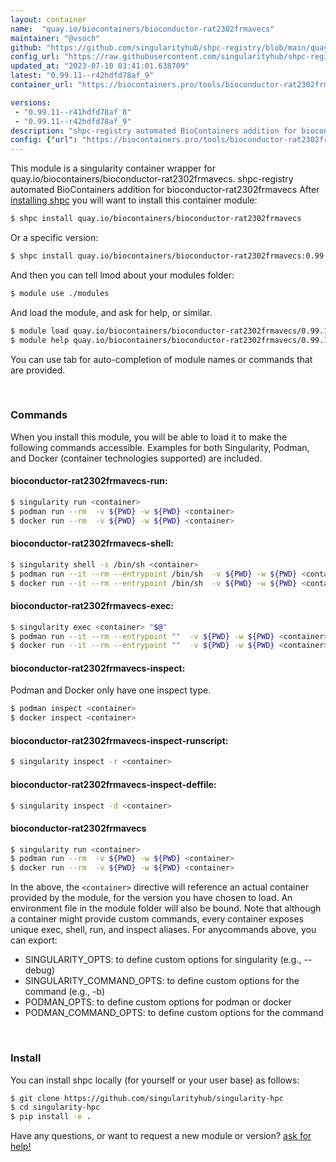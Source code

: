 ```yaml
---
layout: container
name:  "quay.io/biocontainers/bioconductor-rat2302frmavecs"
maintainer: "@vsoch"
github: "https://github.com/singularityhub/shpc-registry/blob/main/quay.io/biocontainers/bioconductor-rat2302frmavecs/container.yaml"
config_url: "https://raw.githubusercontent.com/singularityhub/shpc-registry/main/quay.io/biocontainers/bioconductor-rat2302frmavecs/container.yaml"
updated_at: "2023-07-10 03:41:01.638709"
latest: "0.99.11--r42hdfd78af_9"
container_url: "https://biocontainers.pro/tools/bioconductor-rat2302frmavecs"

versions:
 - "0.99.11--r41hdfd78af_8"
 - "0.99.11--r42hdfd78af_9"
description: "shpc-registry automated BioContainers addition for bioconductor-rat2302frmavecs"
config: {"url": "https://biocontainers.pro/tools/bioconductor-rat2302frmavecs", "maintainer": "@vsoch", "description": "shpc-registry automated BioContainers addition for bioconductor-rat2302frmavecs", "latest": {"0.99.11--r42hdfd78af_9": "sha256:ae3e8cf3c8cf24fd372e70e538b844335270f4f99401e011e6f96ffc05a6e035"}, "tags": {"0.99.11--r41hdfd78af_8": "sha256:ecb525816e6697282b3c1fb959c75806596721be53f5e057dd644e1dc03fd442", "0.99.11--r42hdfd78af_9": "sha256:ae3e8cf3c8cf24fd372e70e538b844335270f4f99401e011e6f96ffc05a6e035"}, "docker": "quay.io/biocontainers/bioconductor-rat2302frmavecs"}
---
```


This module is a singularity container wrapper for quay.io/biocontainers/bioconductor-rat2302frmavecs.
shpc-registry automated BioContainers addition for bioconductor-rat2302frmavecs
After [installing shpc](#install) you will want to install this container module:


```bash
$ shpc install quay.io/biocontainers/bioconductor-rat2302frmavecs
```

Or a specific version:

```bash
$ shpc install quay.io/biocontainers/bioconductor-rat2302frmavecs:0.99.11--r42hdfd78af_9
```

And then you can tell lmod about your modules folder:

```bash
$ module use ./modules
```

And load the module, and ask for help, or similar.

```bash
$ module load quay.io/biocontainers/bioconductor-rat2302frmavecs/0.99.11--r42hdfd78af_9
$ module help quay.io/biocontainers/bioconductor-rat2302frmavecs/0.99.11--r42hdfd78af_9
```

You can use tab for auto-completion of module names or commands that are provided.

<br>

### Commands

When you install this module, you will be able to load it to make the following commands accessible.
Examples for both Singularity, Podman, and Docker (container technologies supported) are included.

#### bioconductor-rat2302frmavecs-run:

```bash
$ singularity run <container>
$ podman run --rm  -v ${PWD} -w ${PWD} <container>
$ docker run --rm  -v ${PWD} -w ${PWD} <container>
```

#### bioconductor-rat2302frmavecs-shell:

```bash
$ singularity shell -s /bin/sh <container>
$ podman run --it --rm --entrypoint /bin/sh  -v ${PWD} -w ${PWD} <container>
$ docker run --it --rm --entrypoint /bin/sh  -v ${PWD} -w ${PWD} <container>
```

#### bioconductor-rat2302frmavecs-exec:

```bash
$ singularity exec <container> "$@"
$ podman run --it --rm --entrypoint ""  -v ${PWD} -w ${PWD} <container> "$@"
$ docker run --it --rm --entrypoint ""  -v ${PWD} -w ${PWD} <container> "$@"
```

#### bioconductor-rat2302frmavecs-inspect:

Podman and Docker only have one inspect type.

```bash
$ podman inspect <container>
$ docker inspect <container>
```

#### bioconductor-rat2302frmavecs-inspect-runscript:

```bash
$ singularity inspect -r <container>
```

#### bioconductor-rat2302frmavecs-inspect-deffile:

```bash
$ singularity inspect -d <container>
```



#### bioconductor-rat2302frmavecs

```bash
$ singularity run <container>
$ podman run --rm  -v ${PWD} -w ${PWD} <container>
$ docker run --rm  -v ${PWD} -w ${PWD} <container>
```


In the above, the `<container>` directive will reference an actual container provided
by the module, for the version you have chosen to load. An environment file in the
module folder will also be bound. Note that although a container
might provide custom commands, every container exposes unique exec, shell, run, and
inspect aliases. For anycommands above, you can export:

 - SINGULARITY_OPTS: to define custom options for singularity (e.g., --debug)
 - SINGULARITY_COMMAND_OPTS: to define custom options for the command (e.g., -b)
 - PODMAN_OPTS: to define custom options for podman or docker
 - PODMAN_COMMAND_OPTS: to define custom options for the command

<br>

### Install

You can install shpc locally (for yourself or your user base) as follows:

```bash
$ git clone https://github.com/singularityhub/singularity-hpc
$ cd singularity-hpc
$ pip install -e .
```

Have any questions, or want to request a new module or version? [ask for help!](https://github.com/singularityhub/singularity-hpc/issues)